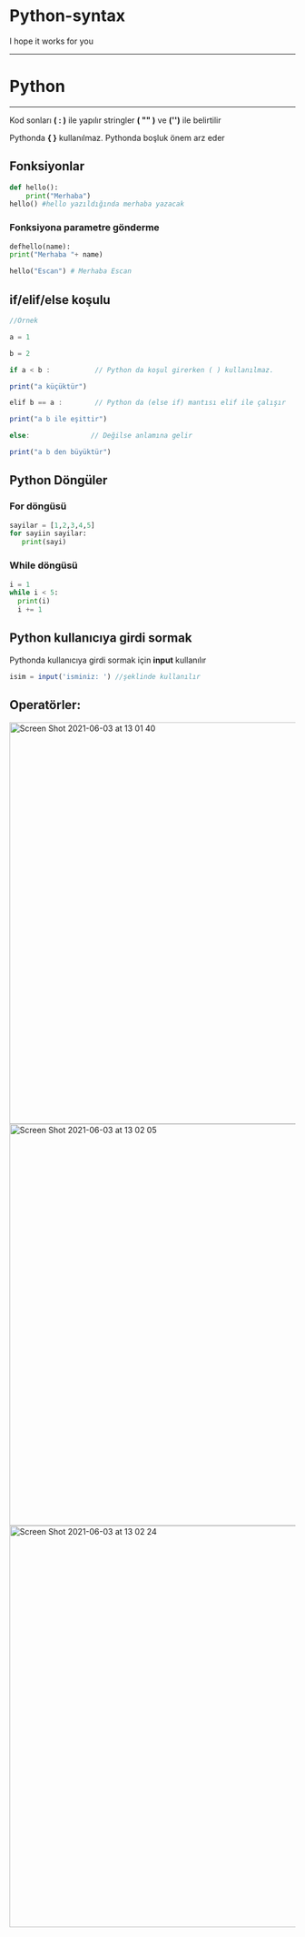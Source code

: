 # Python-syntax

I hope it works for you

---
# Python

---

Kod sonları **( : )** ile yapılır stringler **( "" )** ve **('')** ile belirtilir

Pythonda **{ }** kullanılmaz. Pythonda boşluk önem arz eder

## Fonksiyonlar

```python
def hello():
    print("Merhaba")
hello() #hello yazıldığında merhaba yazacak
```

### Fonksiyona parametre gönderme

```python
defhello(name):
print("Merhaba "+ name)

hello("Escan") # Merhaba Escan
```

## if/elif/else koşulu

```jsx
//Örnek

a = 1

b = 2

if a < b :           // Python da koşul girerken ( ) kullanılmaz.

print("a küçüktür")

elif b == a :        // Python da (else if) mantısı elif ile çalışır

print("a b ile eşittir")

else:               // Değilse anlamına gelir

print("a b den büyüktür")
```

## Python Döngüler

### For döngüsü

```python
sayilar = [1,2,3,4,5]
for sayiin sayilar:
   print(sayi)
```

### While döngüsü

```python
i = 1
while i < 5:
  print(i)
  i += 1
```

## Python kullanıcıya girdi sormak

Pythonda kullanıcıya girdi sormak için **input** kullanılır

```jsx
isim = input('isminiz: ') //şeklinde kullanılır
```

## Operatörler:

<img width="706" alt="Screen Shot 2021-06-03 at 13 01 40" src="https://user-images.githubusercontent.com/84273839/120626948-d93b0280-c46b-11eb-9881-824b0f94d1ff.png">

<img width="706" alt="Screen Shot 2021-06-03 at 13 02 05" src="https://user-images.githubusercontent.com/84273839/120627003-e6f08800-c46b-11eb-9b6a-84f379d54e35.png">

<img width="706" alt="Screen Shot 2021-06-03 at 13 02 24" src="https://user-images.githubusercontent.com/84273839/120627059-f243b380-c46b-11eb-8cbd-394a23d0f289.png">



